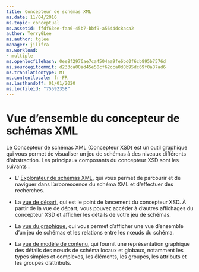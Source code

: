 ```yaml
---
title: Concepteur de schémas XML
ms.date: 11/04/2016
ms.topic: conceptual
ms.assetid: ffdf63ee-faa6-45b7-bbf9-a5644dc8aca2
author: TerryGLee
ms.author: tglee
manager: jillfra
ms.workload:
- multiple
ms.openlocfilehash: 0ee8f2976ae7ca4504aa9fe6bd0f6cb895b7576d
ms.sourcegitcommit: d233ca00ad45e50cf62cca0d0b95dc69f0a87ad6
ms.translationtype: MT
ms.contentlocale: fr-FR
ms.lasthandoff: 01/01/2020
ms.locfileid: "75592358"
---
```

# <a name="xml-schema-designer-overview"></a>Vue d’ensemble du concepteur de schémas XML

Le Concepteur de schémas XML (Concepteur XSD) est un outil graphique qui vous permet de visualiser un jeu de schémas à des niveaux différents d'abstraction. Les principaux composants du concepteur XSD sont les suivants :

- L' [Explorateur de schémas XML](../xml-tools/xml-schema-explorer.md), qui vous permet de parcourir et de naviguer dans l’arborescence du schéma XML et d’effectuer des recherches.

- La [vue de départ](../xml-tools/start-view.md), qui est le point de lancement du concepteur XSD. À partir de la vue de départ, vous pouvez accéder à d’autres affichages du concepteur XSD et afficher les détails de votre jeu de schémas.

- La [vue du graphique](../xml-tools/graph-view.md), qui vous permet d’afficher une vue d’ensemble d’un jeu de schémas et les relations entre les nœuds du schéma.

- La [vue de modèle de contenu](../xml-tools/content-model-view.md), qui fournit une représentation graphique des détails des nœuds de schéma locaux et globaux, notamment les types simples et complexes, les éléments, les groupes, les attributs et les groupes d’attributs.
